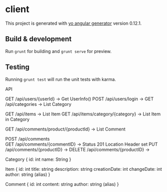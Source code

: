 # client

This project is generated with [yo angular generator](https://github.com/yeoman/generator-angular)
version 0.12.1.

## Build & development

Run `grunt` for building and `grunt serve` for preview.

## Testing

Running `grunt test` will run the unit tests with karma.


API

GET /api/users/{userId}             -> Get UserInfo()
POST /api/users/login               -> 
GET /api/categories                 -> List Category

GET /api/items                      -> List Item 
GET /api/items/category/{category}          -> List Item in Category

GET /api/comments/product/{productId}   -> List Comment

POST    /api/comments             
GET     /api/comments/{commentID} -> Status 201 Location Header set
PUT     /api/comments/{productID} -> 
DELETE  /api/comments/{productID} -> 

Category {
    id: int
    name: String
}

Item {
    id: int
    title: string
    description: string
    creationDate: int
    changeDate: int
    author: string (alias)
}

Comment {
    id: int
    content: string
    author: string (alias)
}